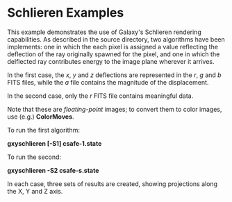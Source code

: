 # Schlieren Examples

This example demonstrates the use of Galaxy's Schlieren rendering capabilities.  As described in the source directory, two algorithms have been implements: one in which the each pixel is assigned a value reflecting the deflection of the ray originally spawned for the pixel, and one in which the delflected ray contributes energy to the image plane wherever it arrives.

In the first case, the *x*, *y* and *z* deflections are represented in the *r*, *g* and *b* FITS files, while the *a* file contains the magnitude of the displacement.

In the second case, only the *r* FITS file contains meaningful data.

Note that these are *floating-point* images; to convert them to color images, use (e.g.) **ColorMoves**.

To run the first algorithm:

**gxyschlieren [-S1] csafe-1.state**

To run the second:

**gxyschlieren -S2 csafe-s.state**

In each case, three sets of results are created, showing projections along the X, Y and Z axis.